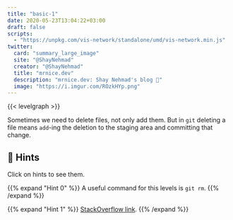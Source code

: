 ```yaml
---
title: "basic-1"
date: 2020-05-23T13:04:22+03:00
draft: false
scripts: 
  - "https://unpkg.com/vis-network/standalone/umd/vis-network.min.js"
twitter:
  card: "summary_large_image"
  site: "@ShayNehmad"
  creator: "@ShayNehmad"
  title: "mrnice.dev"
  description: "mrnice.dev: Shay Nehmad's blog 🧔"
  image: "https://i.imgur.com/ROzkHYp.png"
---
```


{{< levelgraph >}}

Sometimes we need to delete files, not only add them. But in `git` deleting a file means `add`-ing the deletion to the staging area and committing that change.

## 🧩 Hints

Click on hints to see them.

{{% expand "Hint 0" %}}
A useful command for this levels is `git rm`.
{{% /expand %}}

{{% expand "Hint 1" %}}
[StackOverflow link](https://stackoverflow.com/questions/2047465/how-can-i-delete-a-file-from-a-git-repository).
{{% /expand %}}
